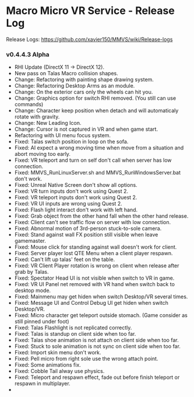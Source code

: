 # Macro Micro VR Service - Release Log
Release Logs: https://github.com/xavier150/MMVS/wiki/Release-logs

###  v0.4.4.3 Alpha

- RHI Update (DirectX 11 -> DirectX 12).
- New pass on Talas Macro collision shapes.
- Change: Refactoring with painting shape drawing system.
- Change: Refactoring Desktop Arms as an module.
- Change: On the exterior cars only the wheels can hit you.
- Change: Graphics option for switch RHI removed. (You still can use commands)
- Change: Character keep position when detach and will automaticaly rotate with gravity.
- Change: New Leading Icon.
- Change: Cursor is not captured in VR and when game start.
- Refactoring with UI menu focus system.
- Fixed: Talas switch position in loop on the sofa.
- Fixed: AI expect a wrong moving time when move from a situation and abort moving too early.
- Fixed: VR teleport and turn on self don't call when server has low connection.
- Fixed: MMVS_RunLinuxServer.sh and MMVS_RunWindowsServer.bat don't work.
- Fixed: Unreal Native Screen don't show all options.
- Fixed: VR turn inputs don't work using Quest 2.
- Fixed: VR teleport inputs don't work using Quest 2.
- Fixed: VR UI inputs are wrong using Quest 2.
- Fixed: Flash light interact don't work with left hand.
- Fixed: Grab object from the other hand fall when the other hand release.
- Fixed: Client can't see traffic flow on server with low connection.
- Fixed: Abnormal motion of 3rd-person stuck-to-sole camera.
- Fixed: Stand against wall FX position still visible when leave gamemaster.
- Fixed: Mouse click for standing against wall doesn't work for client.
- Fixed: Server player lost QTE Menu when a client player respawn.
- Fixed: Can't lift up talas' feet on the table.
- Fixed: VR Client Player rotation is wrong on client when release after grab by Talas.
- Fixed: Spectator Head UI is not visible when switch to VR in game.
- Fixed: VR UI Panel net removed with VR hand when switch back to desktop mode.
- Fixed: Mainmenu may get hiden when switch Desktop/VR several times.
- Fixed: Message UI and Control Debug UI get hiden when switch Desktop/VR.
- Fixed: Micro character get teleport outside stomach. (Game consider as still pinned under foot)
- Fixed: Talas Flashlight is not replicated correctly.
- Fixed: Talas is standup on client side when too far.
- Fixed: Talas shoe animation is not attach on client side when too far.
- Fixed: Stuck to sole animation is not sync on client side when too far.
- Fixed: Import skin menu don't work.
- Fixed: Pell micro from right sole use the wrong attach point.
- Fixed: Some animations fix.
- Fixed: Cobble Tail alway use physics.
- Fixed: Teleport and respawn effect, fade out before finish teleport or respawn in multiplayer.
- 

